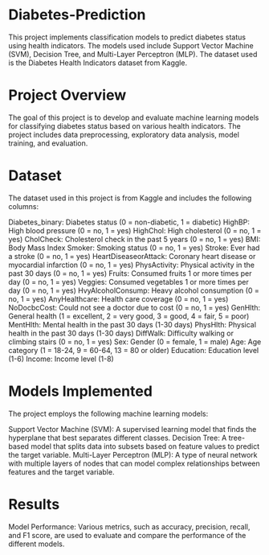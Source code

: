 # Diabetes-Prediction

This project implements classification models to predict diabetes status using health indicators. The models used include Support Vector Machine (SVM), Decision Tree, and Multi-Layer Perceptron (MLP). The dataset used is the Diabetes Health Indicators dataset from Kaggle.

# Project Overview
The goal of this project is to develop and evaluate machine learning models for classifying diabetes status based on various health indicators. The project includes data preprocessing, exploratory data analysis, model training, and evaluation.

# Dataset
The dataset used in this project is from Kaggle and includes the following columns:

Diabetes_binary: Diabetes status (0 = non-diabetic, 1 = diabetic)
HighBP: High blood pressure (0 = no, 1 = yes)
HighChol: High cholesterol (0 = no, 1 = yes)
CholCheck: Cholesterol check in the past 5 years (0 = no, 1 = yes)
BMI: Body Mass Index
Smoker: Smoking status (0 = no, 1 = yes)
Stroke: Ever had a stroke (0 = no, 1 = yes)
HeartDiseaseorAttack: Coronary heart disease or myocardial infarction (0 = no, 1 = yes)
PhysActivity: Physical activity in the past 30 days (0 = no, 1 = yes)
Fruits: Consumed fruits 1 or more times per day (0 = no, 1 = yes)
Veggies: Consumed vegetables 1 or more times per day (0 = no, 1 = yes)
HvyAlcoholConsump: Heavy alcohol consumption (0 = no, 1 = yes)
AnyHealthcare: Health care coverage (0 = no, 1 = yes)
NoDocbcCost: Could not see a doctor due to cost (0 = no, 1 = yes)
GenHlth: General health (1 = excellent, 2 = very good, 3 = good, 4 = fair, 5 = poor)
MentHlth: Mental health in the past 30 days (1-30 days)
PhysHlth: Physical health in the past 30 days (1-30 days)
DiffWalk: Difficulty walking or climbing stairs (0 = no, 1 = yes)
Sex: Gender (0 = female, 1 = male)
Age: Age category (1 = 18-24, 9 = 60-64, 13 = 80 or older)
Education: Education level (1-6)
Income: Income level (1-8)


# Models Implemented
The project employs the following machine learning models:

Support Vector Machine (SVM): A supervised learning model that finds the hyperplane that best separates different classes.
Decision Tree: A tree-based model that splits data into subsets based on feature values to predict the target variable.
Multi-Layer Perceptron (MLP): A type of neural network with multiple layers of nodes that can model complex relationships between features and the target variable.

# Results
Model Performance: Various metrics, such as accuracy, precision, recall, and F1 score, are used to evaluate and compare the performance of the different models.
